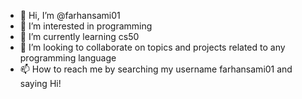 - 👋 Hi, I’m @farhansami01
- 👀 I’m interested in programming
- 🌱 I’m currently learning cs50
- 💞️ I’m looking to collaborate on topics and projects related to any programming language
- 📫 How to reach me by searching my username farhansami01 and saying Hi!

<!---
farhansami01/farhansami01 is a ✨ special ✨ repository because its `README.md` (this file) appears on your GitHub profile.
You can click the Preview link to take a look at your changes.
--->
